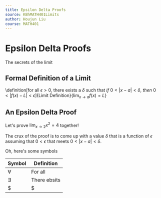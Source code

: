 ```yaml
---
title: Epsilon Delta Proofs
source: KBhMATH401Limits
author: Houjun Liu
course: MATH401
---
```


# Epsilon Delta Proofs
The secrets of the limit

## Formal Definition of a Limit
 \definition[for all $\epsilon > 0$, there exists a $\delta$ such that $if\ 0<|x-a|<\delta,\ then\  0<|f(x)-L|<\epsilon$]{Limit Definition}{$\lim_{x\to a} f(x) = L$}
 
## An Epsilon Delta Proof
Let's prove $\lim_{x\to 2} x^2 = 4$ together!

The crux of the proof is to come up with a value $\delta$ that is a function of $\epsilon$ assuming that $0 < \epsilon$  that meets $0<|x-a|<\delta$. 

Oh, here's some symbols

| Symbol    | Definition   |
|-----------|--------------|
| $\forall$ | For all      |
| $\exists$ | There ebsits |
| $|$         | Such that    |


